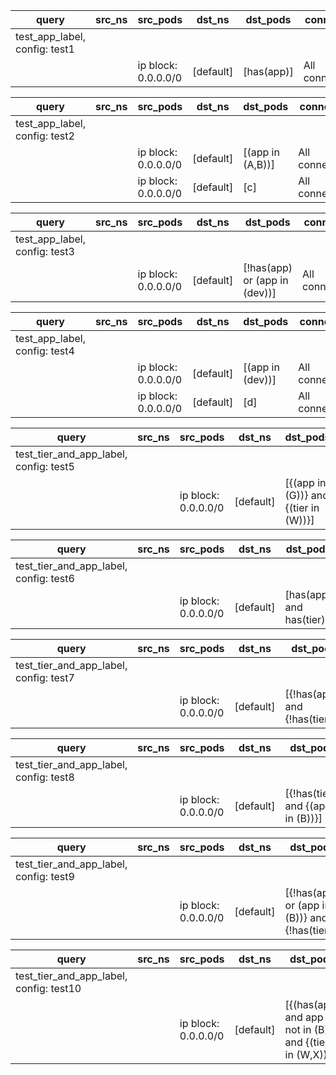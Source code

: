 |query|src_ns|src_pods|dst_ns|dst_pods|connection|
|---|---|---|---|---|---|
|test_app_label, config: test1||||||
|||ip block: 0.0.0.0/0|[default]|[has(app)]|All connections|

|query|src_ns|src_pods|dst_ns|dst_pods|connection|
|---|---|---|---|---|---|
|test_app_label, config: test2||||||
|||ip block: 0.0.0.0/0|[default]|[(app in (A,B))]|All connections|
|||ip block: 0.0.0.0/0|[default]|[c]|All connections|

|query|src_ns|src_pods|dst_ns|dst_pods|connection|
|---|---|---|---|---|---|
|test_app_label, config: test3||||||
|||ip block: 0.0.0.0/0|[default]|[!has(app) or (app in (dev))]|All connections|

|query|src_ns|src_pods|dst_ns|dst_pods|connection|
|---|---|---|---|---|---|
|test_app_label, config: test4||||||
|||ip block: 0.0.0.0/0|[default]|[(app in (dev))]|All connections|
|||ip block: 0.0.0.0/0|[default]|[d]|All connections|


|query|src_ns|src_pods|dst_ns|dst_pods|connection|
|---|---|---|---|---|---|
|test_tier_and_app_label, config: test5||||||
|||ip block: 0.0.0.0/0|[default]|[{(app in (G))} and {(tier in (W))}]|All connections|

|query|src_ns|src_pods|dst_ns|dst_pods|connection|
|---|---|---|---|---|---|
|test_tier_and_app_label, config: test6||||||
|||ip block: 0.0.0.0/0|[default]|[has(app) and has(tier)]|All connections|

|query|src_ns|src_pods|dst_ns|dst_pods|connection|
|---|---|---|---|---|---|
|test_tier_and_app_label, config: test7||||||
|||ip block: 0.0.0.0/0|[default]|[{!has(app)} and {!has(tier)}]|All connections|

|query|src_ns|src_pods|dst_ns|dst_pods|connection|
|---|---|---|---|---|---|
|test_tier_and_app_label, config: test8||||||
|||ip block: 0.0.0.0/0|[default]|[{!has(tier)} and {(app in (B))}]|All connections|

|query|src_ns|src_pods|dst_ns|dst_pods|connection|
|---|---|---|---|---|---|
|test_tier_and_app_label, config: test9||||||
|||ip block: 0.0.0.0/0|[default]|[{!has(app) or (app in (B))} and {!has(tier)}]|All connections|

|query|src_ns|src_pods|dst_ns|dst_pods|connection|
|---|---|---|---|---|---|
|test_tier_and_app_label, config: test10||||||
|||ip block: 0.0.0.0/0|[default]|[{(has(app) and app not in (B))} and {(tier in (W,X))}]|All connections|



